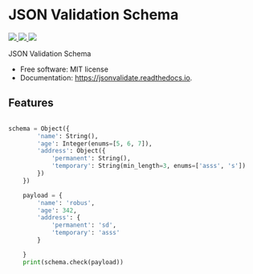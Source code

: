 
# JSON Validation Schema 




<a href="https://travis-ci.org/RobusGauli/jsonvalidate">
    <img src="https://travis-ci.org/RobusGauli/jsonvalidate.svg?branch=master">
</a>

<a href="https://pypi.python.org/pypi/jsonvalidate">
    <img src="https://img.shields.io/pypi/v/jsonvalidate.svg">
</a>

<a href="https://jsonvalidate.readthedocs.io/en/latest/?badge=latest">
    <img src="https://readthedocs.org/projects/jsonvalidate/badge/?version=latest">
</a>


JSON Validation Schema


* Free software:  MIT license
* Documentation:  https://jsonvalidate.readthedocs.io.


Features 
------------

```python

schema = Object({
        'name': String(),
        'age': Integer(enums=[5, 6, 7]),
        'address': Object({
            'permanent': String(),
            'temporary': String(min_length=3, enums=['asss', 's'])
        })
    })

    payload = {
        'name': 'robus',
        'age': 342,
        'address': {
            'permanent': 'sd',
            'temporary': 'asss'
        }

    }
    print(schema.check(payload))
   ```

